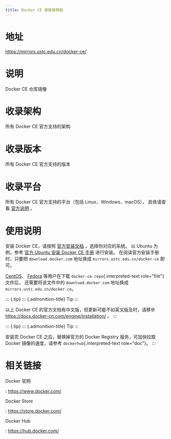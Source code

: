 ```yaml
---
title: Docker CE 源使用帮助
---
```


地址
====

<https://mirrors.ustc.edu.cn/docker-ce/>

说明
====

Docker CE 仓库镜像

收录架构
========

所有 Docker CE 官方支持的架构

收录版本
========

所有 Docker CE 官方支持的版本

收录平台
========

所有 Docker CE 官方支持的平台（包括 Linux、Windows、macOS）， 具体请查看
[官方说明](https://docs.docker.com/engine/installation/#supported-platforms)
。

使用说明
========

安装 Docker CE，请按照
[官方安装文档](https://docs.docker.com/engine/installation/)
，选择你对应的系统。 以 Ubuntu 为例，参考 [官方 Ubuntu 安装 Docker CE
手册](https://docs.docker.com/engine/installation/linux/docker-ce/ubuntu/)
进行安装。 在阅读官方安装手册时，只要把 `download.docker.com` 地址换成
`mirrors.ustc.edu.cn/docker-ce` 即可。

[CentOS](https://docs.docker.com/engine/installation/linux/docker-ce/centos/)、
[Fedora](https://docs.docker.com/engine/installation/linux/docker-ce/fedora/)
等用户在下载 `docker-ce.repo`{.interpreted-text role="file"} 文件后，
还需要将该文件中的 `download.docker.com` 地址换成
`mirrors.ustc.edu.cn/docker-ce`。

::: {.tip}
::: {.admonition-title}
Tip
:::

以上 Docker CE 的官方文档有中文版，但更新可能不如英文版及时，请移步
<https://docs.docker-cn.com/engine/installation/> 。
:::

::: {.tip}
::: {.admonition-title}
Tip
:::

安装完 Docker CE 之后，替换掉官方的 Docker Registry 服务，可加快拉取
Docker 镜像的速度，请参考 `dockerhub`{.interpreted-text role="doc"}。
:::

相关链接
========

Docker 官网

:   <https://www.docker.com/>

Docker Store

:   <https://store.docker.com/>

Docker Hub

:   <https://hub.docker.com/>
